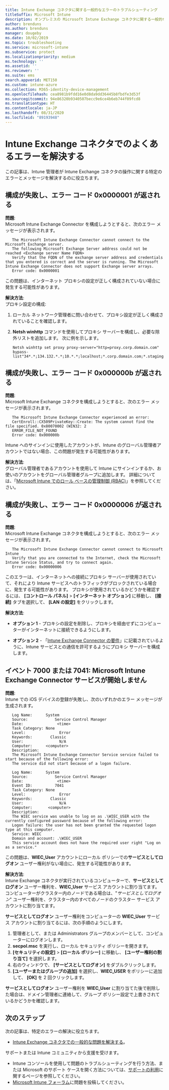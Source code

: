 ```yaml
---
title: Intune Exchange コネクタに関する一般的なエラーのトラブルシューティング
titleSuffix: Microsoft Intune
description: オンプレミスの Microsoft Intune Exchange コネクタに関する一般的なエラーをトラブルシューティングして解決します。
author: brenduns
ms.author: brenduns
manager: dougeby
ms.date: 10/02/2019
ms.topic: troubleshooting
ms.service: microsoft-intune
ms.subservice: protect
ms.localizationpriority: medium
ms.technology: ''
ms.assetid: ''
ms.reviewer: ''
ms.suite: ems
search.appverid: MET150
ms.custom: intune-azure
ms.collection: M365-identity-device-management
ms.openlocfilehash: cea8981b9fdd16e0d8da9dd36445b8fbdfe3d53f
ms.sourcegitcommit: 94e86320b9340507becc9e6ce4b6eb744f09fcd8
ms.translationtype: HT
ms.contentlocale: ja-JP
ms.lasthandoff: 08/31/2020
ms.locfileid: "89193948"
---
```

# <a name="resolve-common-errors-for-the-intune-exchange-connector"></a>Intune Exchange コネクタでのよくあるエラーを解決する

この記事は、Intune 管理者が Intune Exchange コネクタの操作に関する特定のエラーとメッセージを解決するのに役立ちます。  

## <a name="configuration-failed-and-returned-error-code-0x0000001"></a>構成が失敗し、エラー コード 0x0000001 が返される

**問題**:  
Microsoft Intune Exchange Connector を構成しようとすると、次のエラー メッセージが表示されます。

```
   The Microsoft Intune Exchange Connector cannot connect to the Microsoft Exchange server.  
   The following Microsoft Exchange Server address could not be reached <Exchange server Name FQDN>  
   Verify that the FQDN of the exchange server address and credentials that you entered is correct and the server is running. The Microsoft Intune Exchange Connector does not support Exchange server arrays.  
   Error code: 0x0000001  
```

この問題は、インターネット プロキシの設定が正しく構成されていない場合に発生する可能性があります。

**解決方法**:  
プロキシ設定の構成:
1. ローカル ネットワーク管理者に問い合わせて、プロキシ設定が正しく構成されていることを確認します。 
2. **Netsh winhttp** コマンドを使用してプロキシ サーバーを構成し、必要な除外リストを追加します。 次に例を示します。  

   ```
   Netsh winhttp set proxy proxy-server="http=proxy.corp.domain.com" bypass-list"34*.*;134.132.*.*;10.*.*;localhost;*.corp.domain.com;*.staging.domain.com"
   ```

## <a name="configuration-failed-and-returned-error-code-0x000000b"></a>構成が失敗し、エラー コード 0x000000b が返される   

**問題**:  
Microsoft Intune Exchange コネクタを構成しようとすると、次のエラー メッセージが表示されます。  

```
   The Microsoft Intune Exchange Connector experienced an error:  
   CertEnroll::CX509PrivateKey::Create: The system cannot find the file specified. 0x80070002 (WIN32: 2  
   ERROR_FILE_NOT_FOUND  
   Error code: 0x000000b  
```
Intune へのサインインに使用したアカウントが、Intune のグローバル管理者アカウントではない場合、この問題が発生する可能性があります。

**解決方法**:  
グローバル管理者であるアカウントを使用して Intune にサインインするか、お使いのアカウントをグローバル管理者グループに追加します。 詳細については、「[Microsoft Intune でのロール ベースの管理制御 (RBAC)](../fundamentals/role-based-access-control.md)」を参照してください。

## <a name="configuration-failed-and-returned-error-code-0x0000006"></a>構成が失敗し、エラー コード 0x0000006 が返される

**問題**:  
Microsoft Intune Exchange コネクタを構成しようとすると、次のエラー メッセージが表示されます。  

```  
   The Microsoft Intune Exchange Connector cannot connect to Microsoft Intune  
   Verify that you are connected to the Internet, check the Microsoft Intune Service Status, and try to connect again.  
   Error code: 0x00000006  
```  
このエラーは、インターネットへの接続にプロキシ サーバーが使用されていて、それにより Intune サービスへのトラフィックがブロックされている場合に、発生する可能性があります。 プロキシが使用されているかどうかを確認するには、 **[コントロール パネル]**  >  **[インターネット オプション]** に移動し、 **[接続]** タブを選択して、 **[LAN の設定]** をクリックします。

**解決方法**:  

- **オプション 1** - プロキシの設定を削除し、プロキシを経由せずにコンピューターがインターネットに接続できるようにします。  

- **オプション 2** - 「[Intune Exchange Connector の要件](exchange-connector-install.md#intune-exchange-connector-requirements)」に記載されているように、Intune サービスとの通信を許可するようにプロキシ サーバーを構成します。



## <a name="event-7000-or-7041-microsoft-intune-exchange-connector-service-wont-start"></a>イベント 7000 または 7041: Microsoft Intune Exchange Connector サービスが開始しません

**問題**:  
Intune での iOS デバイスの登録が失敗し、次のいずれかのエラー メッセージが生成されます。  

```  
   Log Name:      System
   Source:            Service Control Manager
   Date:               <time>
   Task Category: None
   Level:               Error
   Keywords:        Classic
   User:                N/A
   Computer:      <computer>
   Description:
   The Microsoft Intune Exchange Connector Service service failed to start because of the following error:  
   The service did not start because of a logon failure.
```  

```  
   Log Name:      System
   Source:            Service Control Manager
   Date:               <time>
   Event ID:          7041
   Task Category: None
   Level:               Error   
   Keywords:        Classic
   User:                N/A
   Computer:       <computer>
   Description:
   The WIEC service was unable to log on as .\WIEC_USER with the currently configured password because of the following error:
   Logon failure: the user has not been granted the requested logon type at this computer.
   Service: WIEC
   Domain and account: .\WIEC_USER
   This service account does not have the required user right "Log on as a service."  
```
この問題は、**WIEC_User** アカウントにローカル ポリシーでの**サービスとしてログオン** ユーザー権利がない場合に、発生する可能性があります。

**解決方法**:  
Intune Exchange コネクタが実行されているコンピューターで、**サービスとしてログオン** ユーザー権利を、**WIEC_User** サービス アカウントに割り当てます。 コンピューターがクラスター内のノードである場合は、"*サービスとしてログオン*" ユーザー権利を、クラスター内のすべてのノードのクラスター サービス アカウントに割り当てます。  

**サービスとしてログオン** ユーザー権利をコンピューターの **WIEC_User** サービス アカウントに割り当てるには、次の手順のようにします。

1. 管理者として、または Administrators グループのメンバーとして、コンピューターにログオンします。
2. **secpol.msc** を実行し、ローカル セキュリティ ポリシーを開きます。
3. **[セキュリティの設定]**  >  **[ローカル ポリシー]** に移動し、 **[ユーザー権利の割り当て]** を選択します。
4. 右のウィンドウで、 **[サービスとしてログオン]** をダブルクリックします。
5. **[ユーザーまたはグループの追加]** を選択し、**WIEC_USER** をポリシーに追加して、 **[OK]** を 2 回クリックします。

**サービスとしてログオン** ユーザー権利を **WIEC_User** に割り当てた後で削除した場合は、ドメイン管理者に連絡して、グループ ポリシー設定で上書きされているかどうかを確認します。  

## <a name="next-steps"></a>次のステップ  

次の記事は、特定のエラーの解決に役立ちます。
- [Intune Exchange コネクタでの一般的な問題を解決する](troubleshoot-exchange-connector-common-problems.md)。 

サポートまたは Intune コミュニティから支援を受けます。
- Intune コンソールを使用して問題のトラブルシューティングを行う方法、または Microsoft のサポート ケースを開く方法については、[サポートの利用](../fundamentals/get-support.md)に関するページを参照してください。 
- [Microsoft Intune フォーラム](/answers/products/mem)に問題を投稿してください。